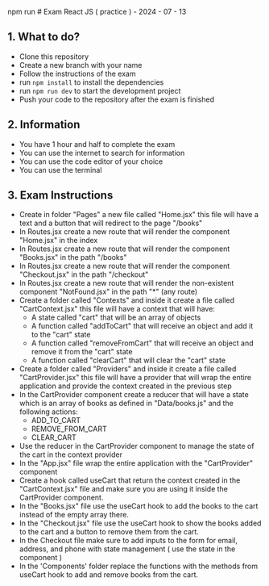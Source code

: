 npm run # Exam React JS ( practice ) - 2024 - 07 - 13

## 1. What to do?
- Clone this repository
- Create a new branch with your name
- Follow the instructions of the exam
- run `npm install` to install the dependencies
- run `npm run dev` to start the development project
- Push your code to the repository after the exam is finished

## 2. Information
- You have 1 hour and half to complete the exam
- You can use the internet to search for information
- You can use the code editor of your choice
- You can use the terminal

## 3. Exam Instructions
- Create in folder "Pages" a new file called "Home.jsx" this file will have a text and a button that will redirect to the page "/books"
- In Routes.jsx create a new route that will render the component "Home.jsx" in the index
- In Routes.jsx create a new route that will render the component "Books.jsx" in the path "/books"
- In Routes.jsx create a new route that will render the component "Checkout.jsx" in the path "/checkout"
- In Routes.jsx create a new route that will render the non-existent component "NotFound.jsx" in the path "*" (any route)
- Create a folder called "Contexts" and inside it create a file called "CartContext.jsx" this file will have a context that will have:
    - A state called "cart" that will be an array of objects
    - A function called "addToCart" that will receive an object and add it to the "cart" state
    - A function called "removeFromCart" that will receive an object and remove it from the "cart" state
    - A function called "clearCart" that will clear the "cart" state
- Create a folder called "Providers" and inside it create a file called "CartProvider.jsx" this file will have a provider that will wrap the entire application and provide the context created in the previous step
- In the CartProvider component create a reducer that will have a state which is an array of books as defined in "Data/books.js" and the following actions:
    - ADD_TO_CART
    - REMOVE_FROM_CART
    - CLEAR_CART
- Use the reducer in the CartProvider component to manage the state of the cart in the context provider
- In the "App.jsx" file wrap the entire application with the "CartProvider" component
- Create a hook called useCart that return the context created in the "CartContext.jsx" file and make sure you are using it inside the CartProvider component.
- In the "Books.jsx" file use the useCart hook to add the books to the cart instead of the empty array there.
- In the "Checkout.jsx" file use the useCart hook to show the books added to the cart and a button to remove them from the cart.
- In the Checkout file make sure to add inputs to the form for email, address, and phone with state management ( use the state in the component )
- In the 'Components' folder replace the functions with the methods from useCart hook to add and remove books from the cart.